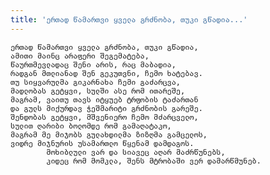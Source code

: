 ```yaml
---
title: 'ერთად წამართვი ყველა გრძნობა, თუკი გწადია...'
---
```


    ერთად წამართვი ყველა გრძნობა, თუკი გწადია,
    ამითი მაინც არაფერი შეგემატება,
    წაურთმევლადაც შენი არის, რაც მაბადია,
    რადგან მთლიანად შენ გეკუთვნი, ჩემო ხატებავ.
    თუ სიყვარულმა გიკარნახა ჩემი გაძარცვა,
    მადლობას გეტყვი, სულში ასე რომ ითარეშე,
    მაგრამ, ვაითუ თავს იტყუებ ტრფობის ტაძართან
    და გულს მიქურდავ ჭეშმარიტი გრძნობის გარეშე.
    შენდობას გეტყვი, მშვენიერო ჩემო მძარცველო,
    სულით ღარიბი ბოლომდე რომ გამაღატაკო,
    მაგრამ მე მიჯობს გულახდილმა ზიზღმა გამცელოს,
    ვიდრე მიჯნურის უსამართლო წყენამ დამდაგოს.
            მოხიბლული ვარ და სიავეც აღარ მაძრწუნებს,
            კიდეც რომ მომკლა, შენს მტრობაში ვერ დამარწმუნებ.
